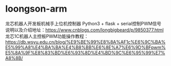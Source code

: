 # loongson-arm
龙芯机器人开发板机械手上位机控制器
Python3 + flask + serial控制PWM信号
说明以及介绍地址：https://www.cnblogs.com/longbigbeard/p/9850377.html
龙芯1C机器人主控板PWM功能操作教程：https://db.wsyu.edu.cn/blog/%E9%BE%99%E8%8A%AF1c%E6%9C%BA%E5%99%A8%E4%BA%BA%E4%B8%BB%E6%8E%A7%E6%9D%BFpwm%E5%8A%9F%E8%83%BD%E6%93%8D%E4%BD%9C%E6%95%99%E7%A8%8B/
